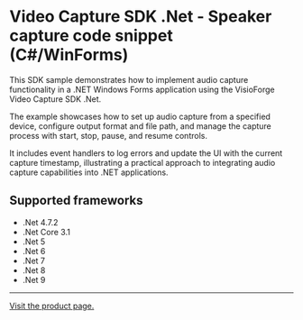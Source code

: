 ﻿# Video Capture SDK .Net - Speaker capture code snippet (C#/WinForms)

This SDK sample demonstrates how to implement audio capture functionality in a .NET Windows Forms application using the VisioForge Video Capture SDK .Net.

The example showcases how to set up audio capture from a specified device, configure output format and file path, and manage the capture process with start, stop, pause, and resume controls.

It includes event handlers to log errors and update the UI with the current capture timestamp, illustrating a practical approach to integrating audio capture capabilities into .NET applications.

## Supported frameworks

* .Net 4.7.2
* .Net Core 3.1
* .Net 5
* .Net 6
* .Net 7
* .Net 8
* .Net 9

---

[Visit the product page.](https://www.visioforge.com/video-capture-sdk-net)
